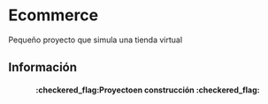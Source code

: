 # Ecommerce
Pequeño proyecto que simula una tienda virtual

## Información
<h4 align="center">
:checkered_flag:Proyectoen construcción :checkered_flag:
</h4>

